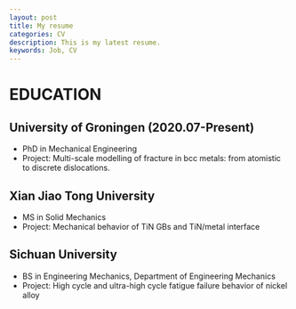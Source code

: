 ```yaml
---
layout: post
title: My resume
categories: CV
description: This is my latest resume.
keywords: Job, CV
---
```


# EDUCATION

## University of Groningen (2020.07-Present)
- PhD in Mechanical Engineering
- Project: Multi-scale modelling of fracture in bcc metals: from atomistic to discrete dislocations.
## Xian Jiao Tong University
- MS in Solid Mechanics
- Project: Mechanical behavior of TiN GBs and TiN/metal interface
## Sichuan University
- BS in Engineering Mechanics, Department of Engineering Mechanics
- Project: High cycle and ultra-high cycle fatigue failure behavior of nickel alloy
